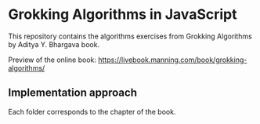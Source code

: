 # Grokking Algorithms in JavaScript

This repository contains the algorithms exercises from Grokking Algorithms by Aditya Y. Bhargava book.

Preview of the online book:
https://livebook.manning.com/book/grokking-algorithms/

## Implementation approach

Each folder corresponds to the chapter of the book.
